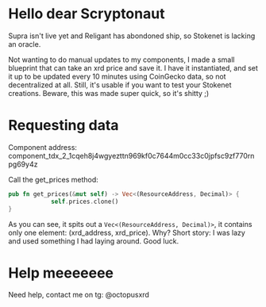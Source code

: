 # Hello dear Scryptonaut
Supra isn't live yet and Religant has abondoned ship, so Stokenet is lacking an oracle.

Not wanting to do manual updates to my components, I made a small blueprint that can take an xrd price and save it. I have it instantiated, and set it up to be updated every 10 minutes using CoinGecko data, so not decentralized at all. Still, it's usable if you want to test your Stokenet creations. Beware, this was made super quick, so it's shitty ;)

# Requesting data
Component address: component_tdx_2_1cqeh8j4wgyezttn969kf0c7644m0cc33c0jpfsc9zf770rnpg69y4z

Call the get_prices method:

```rust
pub fn get_prices(&mut self) -> Vec<(ResourceAddress, Decimal)> {
            self.prices.clone()
}
```

As you can see, it spits out a ``Vec<(ResourceAddress, Decimal)>``, it contains only one element: (xrd_address, xrd_price). Why? Short story: I was lazy and used something I had laying around. Good luck.

# Help meeeeeee
Need help, contact me on tg: @octopusxrd
